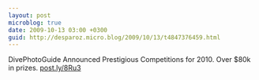 ```yaml
---
layout: post
microblog: true
date: 2009-10-13 03:00 +0300
guid: http://desparoz.micro.blog/2009/10/13/t4847376459.html
---
```

DivePhotoGuide Announced Prestigious Competitions for 2010. Over $80k 	in prizes. [post.ly/8Ru3](http://post.ly/8Ru3)

